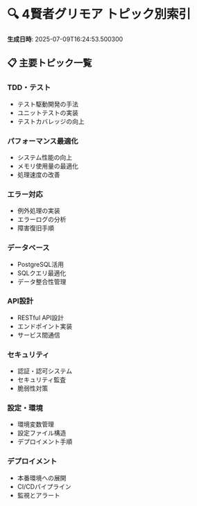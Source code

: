 # 🔍 4賢者グリモア トピック別索引

**生成日時**: 2025-07-09T16:24:53.500300

## 📋 主要トピック一覧

### TDD・テスト
- テスト駆動開発の手法
- ユニットテストの実装
- テストカバレッジの向上

### パフォーマンス最適化
- システム性能の向上
- メモリ使用量の最適化
- 処理速度の改善

### エラー対応
- 例外処理の実装
- エラーログの分析
- 障害復旧手順

### データベース
- PostgreSQL活用
- SQLクエリ最適化
- データ整合性管理

### API設計
- RESTful API設計
- エンドポイント実装
- サービス間通信

### セキュリティ
- 認証・認可システム
- セキュリティ監査
- 脆弱性対策

### 設定・環境
- 環境変数管理
- 設定ファイル構造
- デプロイメント手順

### デプロイメント
- 本番環境への展開
- CI/CDパイプライン
- 監視とアラート
